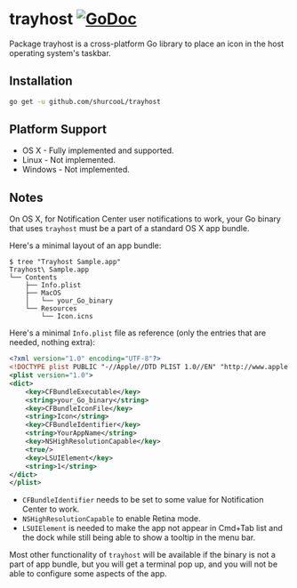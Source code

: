 # trayhost [![GoDoc](https://godoc.org/github.com/shurcooL/trayhost?status.svg)](https://godoc.org/github.com/shurcooL/trayhost)

Package trayhost is a cross-platform Go library to place an icon in the host operating system's taskbar.

Installation
------------

```bash
go get -u github.com/shurcooL/trayhost
```

Platform Support
----------------

-	OS X - Fully implemented and supported.
-	Linux - Not implemented.
-	Windows - Not implemented.

Notes
-----

On OS X, for Notification Center user notifications to work, your Go binary that uses `trayhost` must be a part of a standard OS X app bundle.

Here's a minimal layout of an app bundle:

```
$ tree "Trayhost Sample.app"
Trayhost\ Sample.app
└── Contents
    ├── Info.plist
    ├── MacOS
    │   └── your_Go_binary
    └── Resources
        └── Icon.icns
```

Here's a minimal `Info.plist` file as reference (only the entries that are needed, nothing extra):

```XML
<?xml version="1.0" encoding="UTF-8"?>
<!DOCTYPE plist PUBLIC "-//Apple//DTD PLIST 1.0//EN" "http://www.apple.com/DTDs/PropertyList-1.0.dtd">
<plist version="1.0">
<dict>
	<key>CFBundleExecutable</key>
	<string>your_Go_binary</string>
	<key>CFBundleIconFile</key>
	<string>Icon</string>
	<key>CFBundleIdentifier</key>
	<string>YourAppName</string>
	<key>NSHighResolutionCapable</key>
	<true/>
	<key>LSUIElement</key>
	<string>1</string>
</dict>
</plist>
```

-	`CFBundleIdentifier` needs to be set to some value for Notification Center to work.
-	`NSHighResolutionCapable` to enable Retina mode.
-	`LSUIElement` is needed to make the app not appear in Cmd+Tab list and the dock while still being able to show a tooltip in the menu bar.

Most other functionality of `trayhost` will be available if the binary is not a part of app bundle, but you will get a terminal pop up, and you will not be able to configure some aspects of the app.

